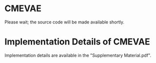 # CMEVAE
Please wait; the source code will be made available shortly.

# Implementation Details of CMEVAE
Implementation details are available in the "Supplementary Material.pdf".
